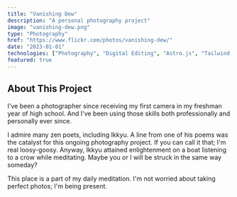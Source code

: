 ```yaml
---
title: "Vanishing Dew"
description: "A personal photography project"
image: "vanishing-dew.png"
type: "Photography"
href: "https://www.flickr.com/photos/vanishing-dew/"
date: "2023-01-01"
technologies: ["Photography", "Digital Editing", "Astro.js", "Tailwind CSS", "TypeScript", "Cloudinary"]
featured: true
---
```


## About This Project

I've been a photographer since receiving my first camera in my freshman year of high school. And I've been using those skills both professionally and personally ever since.

I admire many zen poets, including Ikkyu. A line from one of his poems was the catalyst for this ongoing photography project. If you can call it that; I'm real loosy-goosy. Anyway, Ikkyu attained enlightenment on a boat listening to a crow while meditating. Maybe you or I will be struck in the same way someday?

This place is a part of my daily meditation. I'm not worried about taking perfect photos; I'm being present.

